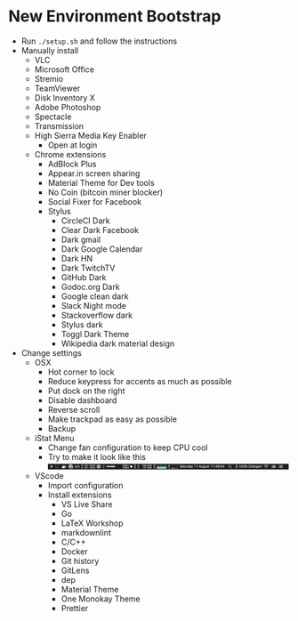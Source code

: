 # New Environment Bootstrap

* Run `./setup.sh` and follow the instructions
* Manually install
  * VLC
  * Microsoft Office
  * Stremio
  * TeamViewer
  * Disk Inventory X
  * Adobe Photoshop
  * Spectacle
  * Transmission
  * High Sierra Media Key Enabler
    * Open at login
  * Chrome extensions
    * AdBlock Plus
    * Appear.in screen sharing
    * Material Theme for Dev tools
    * No Coin (bitcoin miner blocker)
    * Social Fixer for Facebook
    * Stylus
      * CircleCI Dark
      * Clear Dark Facebook
      * Dark gmail
      * Dark Google Calendar
      * Dark HN
      * Dark TwitchTV
      * GitHub Dark
      * Godoc.org Dark
      * Google clean dark
      * Slack Night mode
      * Stackoverflow dark
      * Stylus dark
      * Toggl Dark Theme
      * Wikipedia dark material design
* Change settings
  * OSX
    * Hot corner to lock
    * Reduce keypress for accents as much as possible
    * Put dock on the right
    * Disable dashboard
    * Reverse scroll
    * Make trackpad as easy as possible
    * Backup
  * iStat Menu
    * Change fan configuration to keep CPU cool
    * Try to make it look like this <br/>![this](images/menubar.png)
  * VScode
    * Import configuration
    * Install extensions
      * VS Live Share
      * Go
      * LaTeX Workshop
      * markdownlint
      * C/C++
      * Docker
      * Git history
      * GitLens
      * dep
      * Material Theme
      * One Monokay Theme
      * Prettier
